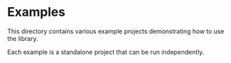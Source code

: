 # Examples

This directory contains various example projects demonstrating how to use the library.

Each example is a standalone project that can be run independently. 